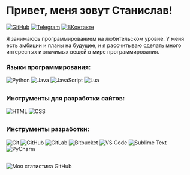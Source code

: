 # Привет, меня зовут Станислав!

[![GitHub](https://img.shields.io/badge/-GitHub-181717?style=flat-square&logo=github&logoColor=white)](https://github.com/miondral)
[![Telegram](https://img.shields.io/badge/-Telegram-0088CC?style=flat-square&logo=telegram&logoColor=white)](https://t.me/miondral)
[![ВКонтакте](https://img.shields.io/badge/-ВКонтакте-4680C2?style=flat-square&logo=vk&logoColor=white)](https://vk.com/miondral)

Я занимаюсь программированием на любительском уровне. У меня есть амбиции и планы на будущее, и я рассчитываю сделать много интересных и значимых вещей в мире программирования.

### Языки программирования:
![Python](https://img.shields.io/badge/-Python-3776AB?style=flat-square&logo=python&logoColor=white)
![Java](https://img.shields.io/badge/-Java-007396?style=flat-square&logo=java&logoColor=white)
![JavaScript](https://img.shields.io/badge/-JavaScript-F7DF1E?style=flat-square&logo=javascript&logoColor=black)
![Lua](https://img.shields.io/badge/-Lua-2C2D72?style=flat-square&logo=lua&logoColor=white)
##
### Инструменты для разработки сайтов:
![HTML](https://img.shields.io/badge/-HTML5-E34F26?style=flat-square&logo=html5&logoColor=white)
![CSS](https://img.shields.io/badge/-CSS3-1572B6?style=flat-square&logo=css3&logoColor=white)
##
### Инструменты разработки:
![Git](https://img.shields.io/badge/-Git-F05032?style=flat-square&logo=git&logoColor=white)
![GitHub](https://img.shields.io/badge/-GitHub-181717?style=flat-square&logo=github&logoColor=white)
![GitLab](https://img.shields.io/badge/-GitLab-FCA121?style=flat-square&logo=gitlab&logoColor=white)
![Bitbucket](https://img.shields.io/badge/-Bitbucket-0052CC?style=flat-square&logo=bitbucket&logoColor=white)
![VS Code](https://img.shields.io/badge/-Visual%20Studio%20Code-007ACC?style=flat-square&logo=visual-studio-code&logoColor=white)
![Sublime Text](https://img.shields.io/badge/-Sublime%20Text-FF9800?style=flat-square&logo=sublime-text&logoColor=white)
![PyCharm](https://img.shields.io/badge/-PyCharm-000000?style=flat-square&logo=pycharm&logoColor=white)
##
![Моя статистика GitHub](https://github-readme-stats.vercel.app/api?username=miondral&show_icons=true&theme=dracula)
